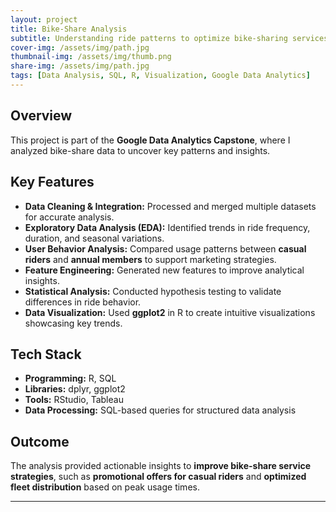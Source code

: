 ```yaml
---
layout: project
title: Bike-Share Analysis
subtitle: Understanding ride patterns to optimize bike-sharing services
cover-img: /assets/img/path.jpg
thumbnail-img: /assets/img/thumb.png
share-img: /assets/img/path.jpg
tags: [Data Analysis, SQL, R, Visualization, Google Data Analytics]
---
```


## Overview
This project is part of the **Google Data Analytics Capstone**, where I analyzed bike-share data to uncover key patterns and insights.

## Key Features
- **Data Cleaning & Integration:** Processed and merged multiple datasets for accurate analysis.
- **Exploratory Data Analysis (EDA):** Identified trends in ride frequency, duration, and seasonal variations.
- **User Behavior Analysis:** Compared usage patterns between **casual riders** and **annual members** to support marketing strategies.
- **Feature Engineering:** Generated new features to improve analytical insights.
- **Statistical Analysis:** Conducted hypothesis testing to validate differences in ride behavior.
- **Data Visualization:** Used **ggplot2** in R to create intuitive visualizations showcasing key trends.

## Tech Stack
- **Programming:** R, SQL
- **Libraries:** dplyr, ggplot2
- **Tools:** RStudio, Tableau
- **Data Processing:** SQL-based queries for structured data analysis

## Outcome
The analysis provided actionable insights to **improve bike-share service strategies**, such as **promotional offers for casual riders** and **optimized fleet distribution** based on peak usage times.

---
